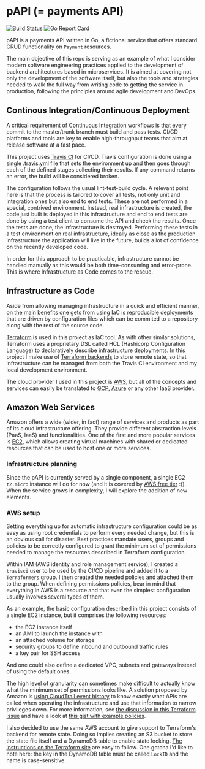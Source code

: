 # pAPI (= payments API)

[![Build Status](https://travis-ci.org/volmedo/pAPI.svg?branch=master)][travis]
[![Go Report Card](https://goreportcard.com/badge/github.com/volmedo/pAPI)][go_report]

[travis]: https://travis-ci.org/volmedo/pAPI
[go_report]: https://goreportcard.com/report/github.com/volmedo/pAPI

pAPI is a payments API written in Go, a fictional service that offers standard CRUD functionality on `Payment` resources.

The main objective of this repo is serving as an example of what I consider modern software engineering practices applied to the development of backend architectures based in microservices. It is aimed at covering not only the development of the software itself, but also the tools and strategies needed to walk the full way from writing code to getting the service in production, following the principles around agile development and DevOps.

## Continous Integration/Continuous Deployment

A critical requirement of Continuous Integration workflows is that every commit to the master/trunk branch must build and pass tests. CI/CD platforms and tools are key to enable high-throughput teams that aim at release software at a fast pace.

This project uses [Travis CI](https://travis-ci.org) for CI/CD. Travis configuration is done using a single [.travis.yml](.travis.yml) file that sets the environment up and then goes through each of the defined stages collecting their results. If any command returns an error, the build will be considered broken.

The configuration follows the usual lint-test-build cycle. A relevant point here is that the process is tailored to cover all tests, not only unit and integration ones but also end to end tests. These are not performed in a special, contrived environment. Instead, real infrastructure is created, the code just built is deployed in this infrastructure and end to end tests are done by using a test client to consume the API and check the results. Once the tests are done, the infrastructure is destroyed. Performing these tests in a test environment on real infrastructure, ideally as close as the production infrastructure the application will live in the future, builds a lot of confidence on the recently developed code.

In order for this approach to be practicable, infrastructure cannot be handled manually as this would be both time-consuming and error-prone. This is where Infrastructure as Code comes to the rescue.

## Infrastructure as Code

Aside from allowing managing infrastructure in a quick and efficient manner, on the main benefits one gets from using IaC is reproducible deployments that are driven by configuration files which can be commited to a repository along with the rest of the source code.

[Terraform](https://www.terraform.io/) is used in this project as IaC tool. As with other similar solutions, Terraform uses a proprietary DSL called HCL (Hashicorp Configuration Language) to declaratively describe infrastructure deployments. In this project I make use of [Terraform backends](https://www.terraform.io/docs/backends/) to store remote state, so that infrastructure can be managed from both the Travis CI environment and my local development environment.

The cloud provider I used in this project is [AWS](https://aws.amazon.com/), but all of the concepts and services can easily be translated to [GCP](https://cloud.google.com/), [Azure](https://azure.microsoft.com/) or any other IaaS provider.

## Amazon Web Services

Amazon offers a wide (wider, in fact) range of services and products as part of its cloud infrastructure offering. They provide different abstraction levels (PaaS, IaaS) and functionalities. One of the first and more popular services is [EC2](https://aws.amazon.com/ec2/), which allows creating virtual machines with shared or dedicated resources that can be used to host one or more services.

### Infrastructure planning

Since the pAPI is currently served by a single component, a single EC2 `t2.micro` instance will do for now (and it is covered by [AWS free tier](https://aws.amazon.com/free/) :)). When the service grows in complexity, I will explore the addition of new elements.

### AWS setup

Setting everything up for automatic infrastructure configuration could be as easy as using root credentials to perform every needed change, but this is an obvious call for disaster. Best practices mandate users, groups and policies to be correctly configured to grant the minimum set of permissions needed to manage the resources described in Terraform configuration.

Within IAM (AWS identity and role management service), I created a `travisci` user to be used by the CI/CD pipeline and added it to a `Terraformers` group. I then created the needed policies and attached them to the group. When defining permissions policies, bear in mind that everything in AWS is a resource and that even the simplest configuration usually involves several types of them.

As an example, the basic configuration described in this project consists of a single EC2 instance, but it comprises the following resources:

- the EC2 instance itself
- an AMI to launch the instance with
- an attached volume for storage
- security groups to define inbound and outbound traffic rules
- a key pair for SSH access

And one could also define a dedicated VPC, subnets and gateways instead of using the default ones.

The high level of granularity can sometimes make difficult to actually know what the minimum set of permissions looks like. A solution proposed by Amazon is [using CloudTrail event history](https://docs.aws.amazon.com/IAM/latest/UserGuide/best-practices.html#grant-least-privilege) to know exactly what APIs are called when operating the infrastructure and use that information to narrow privileges down. For more information, see [the discussion in this Terraform issue](https://github.com/hashicorp/terraform/issues/2834) and have a look at [this gist with example policies](https://gist.github.com/arsdehnel/70e292467ced2a39f472ddca44629c08).

I also decided to use the same AWS account to give support to Terraform's backend for remote state. Doing so implies creating an S3 bucket to store the state file itself and a DynamoDB table to enable state locking. [The instructions on the Terraform site](https://www.terraform.io/docs/backends/types/s3.html) are easy to follow. One gotcha I'd like to note here: the key in the DynamoDB table must be called `LockID` and the name is case-sensitive.
